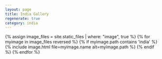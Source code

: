 ```yaml
---
layout: page
title: India Gallery
regenerate: true
category: india
---
```


{% assign image_files = site.static_files | where: "image", true %}
{% for myimage in image_files reversed %}
  {% if myimage.path contains 'india' %}
  {% include image.html file=myimage.name alt=myimage.path %}
  {% endif %}
{% endfor %}
